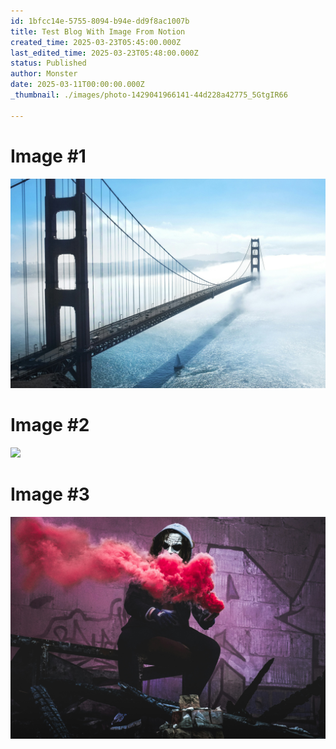 ```yaml
---
id: 1bfcc14e-5755-8094-b94e-dd9f8ac1007b
title: Test Blog With Image From Notion
created_time: 2025-03-23T05:45:00.000Z
last_edited_time: 2025-03-23T05:48:00.000Z
status: Published
author: Monster
date: 2025-03-11T00:00:00.000Z
_thumbnail: ./images/photo-1429041966141-44d228a42775_5GtgIR66

---
```


# Image #1

![](./images/photo-1429041966141-44d228a42775_5GtgIR66)

# Image #2

![](./images/photo-1598839950984-034f6dc7b495_Bv7NHp3j)

# Image #3

![](./images/photo-1517935491970-e2d8a02412fe_34En52Se)
